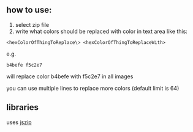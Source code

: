 ## how to use:
1. select zip file
2. write what colors should be replaced with color in text area like this:
```
<hexColorOfThingToReplace\> <hexColorOfThingToReplaceWith>
```
e.g.
```
b4befe f5c2e7
```
will replace color b4befe with f5c2e7 in all images

you can use multiple lines to replace more colors (default limit is 64)

## libraries
uses [jszip](https://github.com/Stuk/jszip/)
